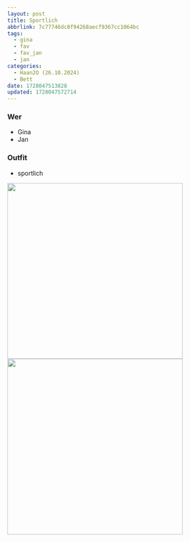 ```yaml
---
layout: post
title: Sportlich
abbrlink: 7c77746dc8f94268aecf9367cc1064bc
tags:
  - gina
  - fav
  - fav_jan
  - jan
categories:
  - Haan2O (26.10.2024)
  - Bett
date: 1728047513828
updated: 1728047572714
---
```


### Wer

- Gina
- Jan

### Outfit

- sportlich

<img src=":/581ba6bdf48f4cf68a53884245caba01" width="400"/>
<img src=":/85b0bf72e30947acba138fec5bec8661" width="400"/>
